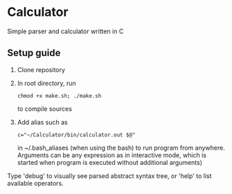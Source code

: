# Calculator
Simple parser and calculator written in C

## Setup guide
1. Clone repository

2. In root directory, run

    ```chmod +x make.sh; ./make.sh```
    
    to compile sources

3. Add alias such as

    ```c="~/Calculator/bin/calculator.out $@"```
    
    in ~/.bash_aliases (when using the bash) to run program from anywhere. Arguments can be any expression as in interactive mode, which is started when program is executed without additional arguments)
  
Type 'debug' to visually see parsed abstract syntax tree, or 'help' to list available operators.
